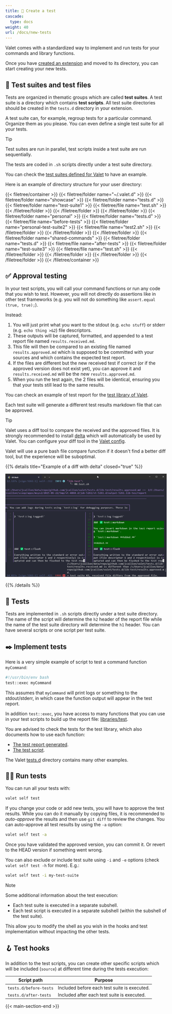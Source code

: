 ```yaml
---
title: 🧪 Create a test
cascade:
  type: docs
weight: 40
url: /docs/new-tests
---
```


Valet comes with a standardized way to implement and run tests for your commands and library functions.

Once you have [created an extension][newExtensionsLink] and moved to its directory, you can start creating your new tests.

## 📂 Test suites and test files

Tests are organized in thematic groups which are called **test suites**. A test suite is a directory which contains **test scripts**. All test suite directories should be created in the `tests.d` directory in your extension.

A test suite can, for example, regroup tests for a particular command. Organize them as you please. You can even define a single test suite for all your tests.

> [!TIP]
> Test suites are run in parallel, test scripts inside a test suite are run sequentially.

The tests are coded in `.sh` scripts directly under a test suite directory.

You can check the [test suites defined for Valet][valet-test-suites] to have an example.

Here is an example of directory structure for your user directory:

{{< filetree/container >}}
  {{< filetree/folder name="~/.valet.d" >}}
    {{< filetree/folder name="showcase" >}}
      {{< filetree/folder name="tests.d" >}}
        {{< filetree/folder name="test-suite1" >}}
          {{< filetree/file name="test.sh" >}}
        {{< /filetree/folder >}}
      {{< /filetree/folder >}}
    {{< /filetree/folder >}}
    {{< filetree/folder name="personal" >}}
      {{< filetree/folder name="tests.d" >}}
        {{< filetree/file name="before-tests" >}}
        {{< filetree/folder name="personal-test-suite2" >}}
          {{< filetree/file name="test2.sh" >}}
        {{< /filetree/folder >}}
      {{< /filetree/folder >}}
    {{< /filetree/folder >}}
    {{< filetree/folder name="shared-commands" >}}
      {{< filetree/folder name="tests.d" >}}
        {{< filetree/file name="after-tests" >}}
        {{< filetree/folder name="test-suite3" >}}
          {{< filetree/file name="test.sh" >}}
        {{< /filetree/folder >}}
      {{< /filetree/folder >}}
    {{< /filetree/folder >}}
  {{< /filetree/folder >}}
{{< /filetree/container >}}

## ✅ Approval testing

In your test scripts, you will call your command functions or run any code that you wish to test. However, you will not directly do assertions like in other test frameworks (e.g. you will not do something like `assert.equal (true, true);`).

Instead:

1. You will just print what you want to the stdout (e.g. `echo stuff`) or stderr (e.g. `echo thing >&2`) file descriptors.
2. These outputs will be captured, formatted, and appended to a test report file named `results.received.md`.
3. This file will then be compared to an existing file named `results.approved.md` which is supposed to be committed with your sources and which contains the expected test report.
4. If the files are different but the new received test if correct (or if the approved version does not exist yet), you can approve it and `results.received.md` will be the new `results.approved.md`.
5. When you run the test again, the 2 files will be identical, ensuring you that your tests still lead to the same results.

You can check an example of test report for the [test library of Valet][valet-test-lib-report].

Each test suite will generate a different test results markdown file that can be approved.

> [!TIP]
> Valet uses a diff tool to compare the received and the approved files. It is strongly recommended to install [delta](https://github.com/dandavison/delta) which will automatically be used by Valet. You can configure your diff tool in the [Valet config](../configuration/).
>
> Valet will use a pure bash file compare function if it doesn't find a better diff tool, but the experience will be suboptimal.

{{% details title="Example of a diff with delta" closed="true" %}}

![delta](delta.png "Example of a diff with delta")

{{% /details %}}

## 🧪 Tests

Tests are implemented in `.sh` scripts directly under a test suite directory. The name of the script will determine the `h2` header of the report file while the name of the test suite directory will determine the `h1` header. You can have several scripts or one script per test suite.

## ✒️ Implement tests

Here is a very simple example of script to test a command function `myCommand`:

```bash {linenos=table,linenostart=1,filename="test.sh"}
#!/usr/bin/env bash
test::exec myCommand
```

This assumes that `myCommand` will print logs or something to the stdout/stderr, in which case the function output will appear in the test report.

In addition `test::exec`, you have access to many functions that you can use in your test scripts to build up the report file: [libraries/test][libraries-tests].

You are advised to check the tests for the test library, which also documents how to use each function:

- [The test report generated][valet-test-lib-report].
- [The test script][valet-test-lib-tests].

The Valet [tests.d][valet-test-suites] directory contains many other examples.

## 🏃‍♂️ Run tests

You can run all your tests with:

```bash
valet self test
```

If you change your code or add new tests, you will have to approve the test results. While you can do it manually by copying files, it is recommended to _auto-approve_ the results and then use `git diff` to review the changes. You can auto-approve all test results by using the `-a` option:

```bash
valet self test -a
```

Once you have validated the approved version, you can commit it. Or revert to the HEAD version if something went wrong.

You can also exclude or include test suite using `-i` and `-e` options (check `valet self test -h` for more). E.g.:

```bash
valet self test -i my-test-suite
```

> [!NOTE]
> Some additional information about the test execution:
>
> - Each test suite is executed in a separate subshell.
> - Each test script is executed in a separate subshell (within the subshell of the test suite).
>
> This allow you to modify the shell as you wish in the hooks and test implementation without impacting the other tests.

## 🪝 Test hooks

In addition to the test scripts, you can create other specific scripts which will be included (`source`) at different time during the tests execution:

| Script path | Purpose |
|-------------|---------|
| `tests.d/before-tests` | Included before each test suite is executed. |
| `tests.d/after-tests` | Included after each test suite is executed. |

[valet-test-suites]: https://github.com/jcaillon/valet/tree/latest/tests.d
[valet-test-lib-report]: https://github.com/jcaillon/valet/blob/latest/tests.d/lib-test/results.approved.md
[valet-test-lib-tests]: https://github.com/jcaillon/valet/blob/latest/tests.d/lib-test/00.tests.sh
[libraries-tests]: ../libraries/test
[newExtensionsLink]: ../new-extensions

{{< main-section-end >}}
